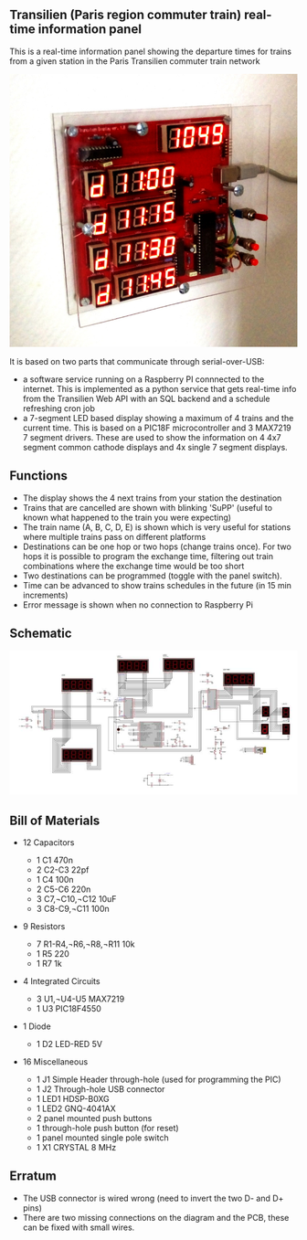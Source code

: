 ## Transilien (Paris region commuter train) real-time information panel

This is a real-time information panel showing the departure times for trains from a given station in the Paris Transilien commuter train network

![alt text](https://github.com/andreistoian/transilien_info_panel/blob/main/photo1.jpg?raw=true)

It is based on two parts that communicate through serial-over-USB: 
- a software service running on a Raspberry PI connnected to the internet. This is implemented as a python service that gets real-time info from the Transilien Web API with an SQL backend and a schedule refreshing cron job
- a 7-segment LED based display showing a maximum of 4 trains and the current time. This is based on a PIC18F microcontroller and 3 MAX7219 7 segment drivers. These are used to show the information on 4 4x7 segment common cathode displays and 4x single 7 segment displays. 

## Functions

- The display shows the 4 next trains from your station the destination
- Trains that are cancelled are shown with blinking 'SuPP' (useful to known what happened to the train you were expecting)
- The train name (A, B, C, D, E) is shown which is very useful for stations where multiple trains pass on different platforms
- Destinations can be one hop or two hops (change trains once). For two hops it is possible to program the exchange time, filtering out train combinations where the exchange time would be too short
- Two destinations can be programmed (toggle with the panel switch). 
- Time can be advanced to show trains schedules in the future (in 15 min increments)
- Error message is shown when no connection to Raspberry Pi

## Schematic

![alt text](https://github.com/andreistoian/transilien_info_panel/blob/main/transilien_small.jpg?raw=true)

## Bill of Materials

- 12 Capacitors
  - 1	C1	470n	
  - 2	C2-C3	22pf	
  - 1	C4	100n	
  - 2	C5-C6	220n	
  - 3	C7,¬C10,¬C12 10uF		
  - 3	C8-C9,¬C11 100n	

- 9 Resistors
  - 7	R1-R4,¬R6,¬R8,¬R11 10k		
  - 1	R5	220		
  - 1	R7	1k		

- 4 Integrated Circuits
  - 3	U1,¬U4-U5 MAX7219		
  - 1	U3	PIC18F4550		

- 1 Diode
  - 1	D2	LED-RED		5V

- 16 Miscellaneous
  - 1	J1	Simple Header through-hole (used for programming the PIC)
  - 1	J2	Through-hole USB connector
  - 1	LED1	HDSP-B0XG		
  - 1	LED2	GNQ-4041AX		
  - 2 panel mounted push buttons
  - 1 through-hole push button (for reset)
  - 1 panel mounted single pole switch		
  - 1	X1	CRYSTAL		8 MHz


## Erratum

- The USB connector is wired wrong (need to invert the two D- and D+ pins)
- There are two missing connections on the diagram and the PCB, these can be fixed with small wires. 


